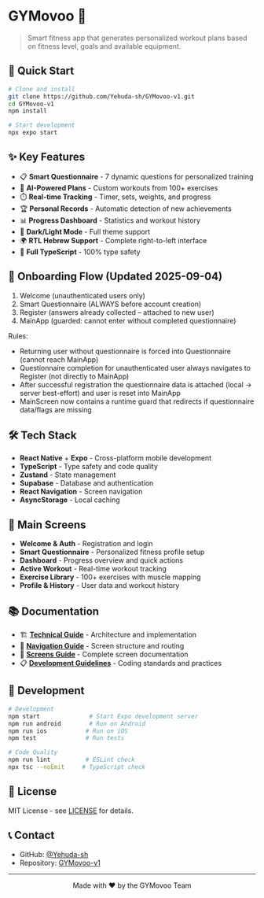 # GYMovoo 💪

> Smart fitness app that generates personalized workout plans based on fitness level, goals and available equipment.

## 🚀 Quick Start

```bash
# Clone and install
git clone https://github.com/Yehuda-sh/GYMovoo-v1.git
cd GYMovoo-v1
npm install

# Start development
npx expo start
```

## ✨ Key Features

- 📋 **Smart Questionnaire** - 7 dynamic questions for personalized training
- 🤖 **AI-Powered Plans** - Custom workouts from 100+ exercises
- ⏱️ **Real-time Tracking** - Timer, sets, weights, and progress
- 🏆 **Personal Records** - Automatic detection of new achievements
- 📊 **Progress Dashboard** - Statistics and workout history
- 🌙 **Dark/Light Mode** - Full theme support
- 🌍 **RTL Hebrew Support** - Complete right-to-left interface
- 🔧 **Full TypeScript** - 100% type safety

## 🧭 Onboarding Flow (Updated 2025-09-04)

1. Welcome (unauthenticated users only)
2. Smart Questionnaire (ALWAYS before account creation)
3. Register (answers already collected – attached to new user)
4. MainApp (guarded: cannot enter without completed questionnaire)

Rules:

- Returning user without questionnaire is forced into Questionnaire (cannot reach MainApp)
- Questionnaire completion for unauthenticated user always navigates to Register (not directly to MainApp)
- After successful registration the questionnaire data is attached (local → server best-effort) and user is reset into MainApp
- MainScreen now contains a runtime guard that redirects if questionnaire data/flags are missing

## 🛠️ Tech Stack

- **React Native** + **Expo** - Cross-platform mobile development
- **TypeScript** - Type safety and code quality
- **Zustand** - State management
- **Supabase** - Database and authentication
- **React Navigation** - Screen navigation
- **AsyncStorage** - Local caching

## 📱 Main Screens

- **Welcome & Auth** - Registration and login
- **Smart Questionnaire** - Personalized fitness profile setup
- **Dashboard** - Progress overview and quick actions
- **Active Workout** - Real-time workout tracking
- **Exercise Library** - 100+ exercises with muscle mapping
- **Profile & History** - User data and workout history

## 📚 Documentation

- 🏗️ **[Technical Guide](docs/TECHNICAL_IMPLEMENTATION_GUIDE.md)** - Architecture and implementation
- 🧭 **[Navigation Guide](docs/NAVIGATION_GUIDE.md)** - Screen structure and routing
- 📱 **[Screens Guide](docs/screens/README.md)** - Complete screen documentation
- 📋 **[Development Guidelines](docs/DEVELOPMENT_GUIDELINES.md)** - Coding standards and practices

## 🔧 Development

```bash
# Development
npm start              # Start Expo development server
npm run android        # Run on Android
npm run ios           # Run on iOS
npm test              # Run tests

# Code Quality
npm run lint          # ESLint check
npx tsc --noEmit     # TypeScript check
```

## 📄 License

MIT License - see [LICENSE](LICENSE) for details.

## 📞 Contact

- GitHub: [@Yehuda-sh](https://github.com/Yehuda-sh)
- Repository: [GYMovoo-v1](https://github.com/Yehuda-sh/GYMovoo-v1)

---

<p align="center">Made with ❤️ by the GYMovoo Team</p>
